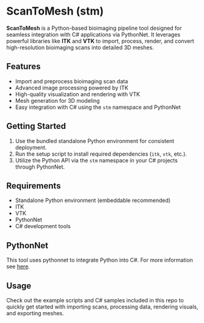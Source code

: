 # ScanToMesh (stm)

**ScanToMesh** is a Python-based bioimaging pipeline tool designed for seamless integration with C# applications via PythonNet. It leverages powerful libraries like **ITK** and **VTK** to import, process, render, and convert high-resolution bioimaging scans into detailed 3D meshes.

## Features

- Import and preprocess bioimaging scan data  
- Advanced image processing powered by ITK  
- High-quality visualization and rendering with VTK  
- Mesh generation for 3D modeling  
- Easy integration with C# using the `stm` namespace and PythonNet  

## Getting Started

1. Use the bundled standalone Python environment for consistent deployment.  
2. Run the setup script to install required dependencies (`itk`, `vtk`, etc.).  
3. Utilize the Python API via the `stm` namespace in your C# projects through PythonNet.  

## Requirements

- Standalone Python environment (embeddable recommended)  
- ITK  
- VTK  
- PythonNet  
- C# development tools  

## PythonNet

This tool uses pythonnet to integrate Python into C#. For more information see [here](CSharpHost/dlls/pythonnet/README.md).

## Usage

Check out the example scripts and C# samples included in this repo to quickly get started with importing scans, processing data, rendering visuals, and exporting meshes.
